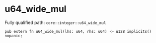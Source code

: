 # u64_wide_mul

Fully qualified path: `core::integer::u64_wide_mul`

<pre><code class="language-rust">pub extern fn u64_wide_mul(lhs: u64, rhs: u64) -&gt; u128 implicits() nopanic;</code></pre>

